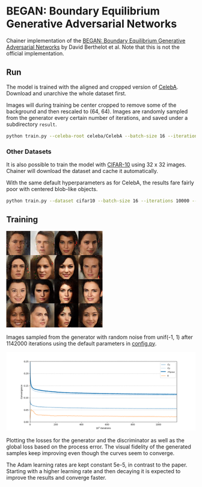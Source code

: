 # BEGAN: Boundary Equilibrium Generative Adversarial Networks

Chainer implementation of the [BEGAN: Boundary Equilibrium Generative Adversarial Networks](https://arxiv.org/abs/1703.10717) by David Berthelot et al. Note that this is not the official implementation.

## Run

The model is trained with the aligned and cropped version of [CelebA](http://mmlab.ie.cuhk.edu.hk/projects/CelebA.html). Download and unarchive the whole dataset first.

Images will during training be center cropped to remove some of the background and then rescaled to (64, 64). Images are randomly sampled from the generator every certain number of iterations, and saved under a subdirectory `result`.

```bash
python train.py --celeba-root celeba/CelebA --batch-size 16 --iterations 10000 --gpu 1
```

### Other Datasets

It is also possible to train the model with [CIFAR-10](https://www.cs.toronto.edu/~kriz/cifar.html) using 32 x 32 images. Chainer will download the dataset and cache it automatically.

With the same default hyperparameters as for CelebA, the results fare fairly poor with centered blob-like objects.

```bash
python train.py --dataset cifar10 --batch-size 16 --iterations 10000 --gpu 1
```

## Training

![](images/sample_1142000.png)

Images sampled from the generator with random noise from unif(-1, 1) after 1142000 iterations using the default parameters in [config.py](config.py).

![](images/loss.png)

Plotting the losses for the generator and the discriminator as well as the global loss based on the process error. The visual fidelity of the generated samples keep improving even though the curves seem to converge.

The Adam learning rates are kept constant 5e-5, in contrast to the paper. Starting with a higher learning rate and then decaying it is expected to improve the results and converge faster.
